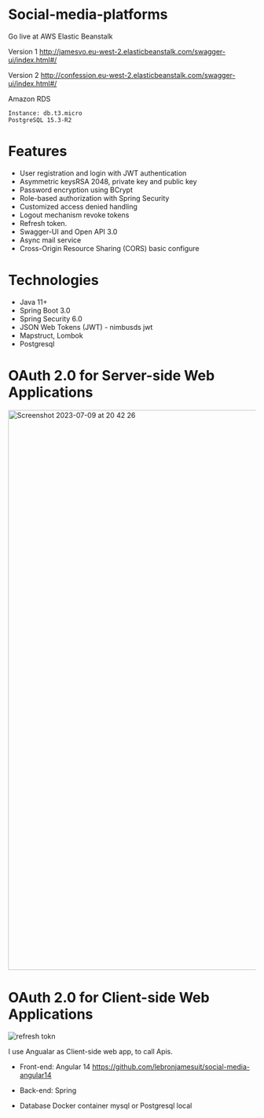 # Social-media-platforms

Go live at AWS Elastic Beanstalk

Version 1
  http://jamesvo.eu-west-2.elasticbeanstalk.com/swagger-ui/index.html#/

Version 2
  http://confession.eu-west-2.elasticbeanstalk.com/swagger-ui/index.html#/

  

Amazon RDS 

    Instance: db.t3.micro
    PostgreSQL 15.3-R2  


# Features

- User registration and login with JWT authentication
- Asymmetric keysRSA 2048, private key and public key
- Password encryption using BCrypt
- Role-based authorization with Spring Security
- Customized access denied handling
- Logout mechanism revoke tokens 
- Refresh token.
- Swagger-UI and Open API 3.0
- Async mail service 
- Cross-Origin Resource Sharing (CORS) basic configure

# Technologies
- Java 11+ 
- Spring Boot 3.0
- Spring Security 6.0
- JSON Web Tokens (JWT) - nimbusds jwt 
- Mapstruct, Lombok
- Postgresql 





# OAuth 2.0 for Server-side Web Applications

<img width="1138" alt="Screenshot 2023-07-09 at 20 42 26" src="https://github.com/lebronjamesuit/social-media-platforms/assets/11584601/633db9db-6940-4e60-8450-f56745fe4e6c">



# OAuth 2.0 for Client-side Web Applications

![refresh tokn](https://github.com/lebronjamesuit/social-media-platforms/assets/11584601/2f9cb3cf-6c25-41a6-8fbe-c5fb053d3f5a)

I use Angualar as Client-side web app, to call Apis.

- Front-end: Angular 14 https://github.com/lebronjamesuit/social-media-angular14

- Back-end: Spring 

- Database Docker container mysql or Postgresql local











